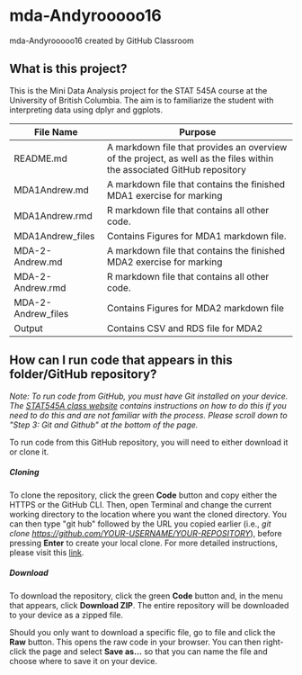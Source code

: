 # mda-Andyrooooo16
mda-Andyrooooo16 created by GitHub Classroom

## What is this project?
This is the Mini Data Analysis project for the STAT 545A course at the University of British Columbia. 
The aim is to familiarize the student with interpreting data using dplyr and ggplots. 

File Name | Purpose
----------|---------
README.md | A markdown file that provides an overview of the project, as well as the files within the associated GitHub repository
MDA1Andrew.md | A markdown file that contains the finished MDA1 exercise for marking
MDA1Andrew.rmd | R markdown file that contains all other code.
MDA1Andrew_files | Contains Figures for MDA1 markdown file. 
MDA-2-Andrew.md | A markdown file that contains the finished MDA2 exercise for marking
MDA-2-Andrew.rmd | R markdown file that contains all other code.
MDA-2-Andrew_files | Contains Figures for MDA2 markdown file
Output | Contains CSV and RDS file for MDA2



## How can I run code that appears in this folder/GitHub repository?
*Note: To run code from GitHub, you must have Git installed on your device. The [STAT545A class website](https://stat545.stat.ubc.ca/notes/notes-a00/) contains instructions on how to do this if you need to do this and are not familiar with the process. Please scroll down to "Step 3: Git and Github" at the bottom of the page.*

To run code from this GitHub repository, you will need to either download it or clone it.

##### Cloning
To clone the repository, click the green **Code** button and copy either the HTTPS or the GitHub CLI. Then, open Terminal and change the current working directory to the location where you want the cloned directory. You can then type "git hub" followed by the URL you copied earlier (i.e., *git clone https://github.com/YOUR-USERNAME/YOUR-REPOSITORY*), before pressing **Enter** to create your local clone. For more detailed instructions, please visit this [link](https://docs.github.com/en/repositories/creating-and-managing-repositories/cloning-a-repository?platform=mac).

##### Download
To download the repository, click the green **Code** button and, in the menu that appears, click **Download ZIP**. The entire repository will be downloaded to your device as a zipped file. 

Should you only want to download a specific file, go to file and click the **Raw** button. This opens the raw code in your browser. You can then right-click the page and select **Save as…** so that you can name the file and choose where to save it on your device.
